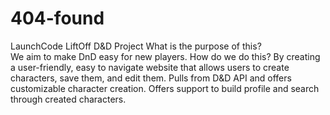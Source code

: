 # 404-found
LaunchCode LiftOff D&amp;D Project
What is the purpose of this?    
    We aim to make DnD easy for new players.
How do we do this?
By creating a user-friendly, easy to navigate website that allows users to 
create characters, save them, and edit them.
Pulls from D&D API and offers customizable character creation.
Offers support to build profile and search through created characters.
